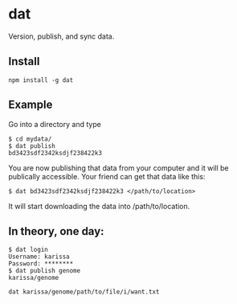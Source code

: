 # dat

Version, publish, and sync data.

## Install

```npm install -g dat```


## Example

Go into a directory and type

```
$ cd mydata/
$ dat publish
bd3423sdf2342ksdjf238422k3
```

You are now publishing that data from your computer and it will be publically accessible. Your friend can get that data like this:

```
$ dat bd3423sdf2342ksdjf238422k3 </path/to/location>
```

It will start downloading the data into /path/to/location.

## In theory, one day:

```
$ dat login
Username: karissa
Password: ********
$ dat publish genome
karissa/genome
```

```
dat karissa/genome/path/to/file/i/want.txt
```
